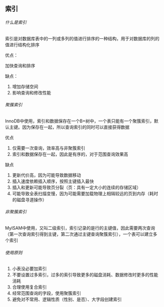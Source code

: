 索引
-

###### 什么是索引

索引是对数据库表中的一列或多列的值进行排序的一种结构，用于对数据库的列的值进行结构化排序

优点：

加快查询和排序

缺点：

1. 增加存储空间
2. 影响查询和修改性能

###### 聚簇索引

InnoDB中使用，索引和数据保存在一个B+树中，一个表只能有一个聚簇索引，默认主键。因为保存在一起，所以查询索引的同时可以直接获得数据

优点

1. 仅需要一次查询，效率高与非聚簇索引
2. 索引和数据保存在一起，因此是有序的，对于范围查询效果高

缺点

1. 更新代价高，因为可能导致数据移动
2. 插入速度依赖插入顺序，按照主键插入最快
3. 插入和更新可能导致页分裂（页：具有一定大小的连续的存储区域）
4. 可能导致全表扫描变慢，因为可能需要加载物理上相隔较远的页到内存（耗时的磁盘寻道操作）

###### 非聚簇索引

MyISAM中使用，又叫二级索引，索引记录的是行的主键值，因此需要两次查询（第一次查询索引得到主键，第二次通过主键查询聚簇索引），一个表可以建立多个索引

###### 使用原则

1. 小表没必要加索引
2. 不要设置过多索引，过多的索引导致更多的磁盘消耗、数据修改时更多的性能消耗
3. 合理使用复合索引
4. 经常范围查询的字段，使用聚簇索引
5. 避免对不常用、逻辑性质（性别、是否）、大字段创建索引





